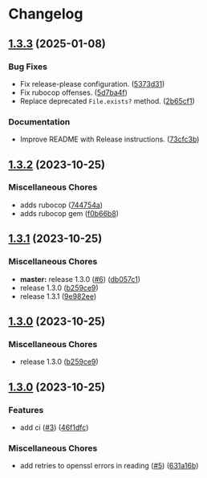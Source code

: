 # Changelog

## [1.3.3](https://github.com/deployhq/deploy-agent/compare/v1.3.2...v1.3.3) (2025-01-08)


### Bug Fixes

* Fix release-please configuration. ([5373d31](https://github.com/deployhq/deploy-agent/commit/5373d31df31928997213e7e883ddd899a6d7d6c3))
* Fix rubocop offenses. ([5d7ba4f](https://github.com/deployhq/deploy-agent/commit/5d7ba4fa3d422d8ff4bfa57ba3d6034c787abe7f))
* Replace deprecated `File.exists?` method. ([2b65cf1](https://github.com/deployhq/deploy-agent/commit/2b65cf1b14be81a36ecc6ef8a7c2ec1d94186298))


### Documentation

* Improve README with Release instructions. ([73cfc3b](https://github.com/deployhq/deploy-agent/commit/73cfc3b9e7f9c38b4cfd986a60881f05cb22ca74))

## [1.3.2](https://github.com/krystal/deploy-agent/compare/v1.3.1...v1.3.2) (2023-10-25)


### Miscellaneous Chores

* adds rubocop ([744754a](https://github.com/krystal/deploy-agent/commit/744754a85eebf2205d0082e8b6b16f6e5f687119))
* adds rubocop gem ([f0b66b8](https://github.com/krystal/deploy-agent/commit/f0b66b80dade3ed36e39c6c36ecff9127acec81d))

## [1.3.1](https://github.com/krystal/deploy-agent/compare/v1.3.0...v1.3.1) (2023-10-25)


### Miscellaneous Chores

* **master:** release 1.3.0 ([#6](https://github.com/krystal/deploy-agent/issues/6)) ([db057c1](https://github.com/krystal/deploy-agent/commit/db057c1afa4eb6558d164191abaceb4155da2515))
* release 1.3.0 ([b259ce9](https://github.com/krystal/deploy-agent/commit/b259ce9a7c39e53c9901bf01e9cb78ff62390d4f))
* release 1.3.1 ([9e982ee](https://github.com/krystal/deploy-agent/commit/9e982ee2f26a0d4ce9fbcfdc80f3b2d8f13ebbe0))

## [1.3.0](https://github.com/krystal/deploy-agent/compare/v1.3.0...v1.3.0) (2023-10-25)


### Miscellaneous Chores

* release 1.3.0 ([b259ce9](https://github.com/krystal/deploy-agent/commit/b259ce9a7c39e53c9901bf01e9cb78ff62390d4f))

## [1.3.0](https://github.com/krystal/deploy-agent/compare/v1.2.5...v1.3.0) (2023-10-25)


### Features

* add ci ([#3](https://github.com/krystal/deploy-agent/issues/3)) ([46f1dfc](https://github.com/krystal/deploy-agent/commit/46f1dfc07224d841db145f7a68a9684d08f3928a))


### Miscellaneous Chores

* add retries to openssl errors in reading ([#5](https://github.com/krystal/deploy-agent/issues/5)) ([631a16b](https://github.com/krystal/deploy-agent/commit/631a16bdc3cd8c82125b0f33124dc663dc7ae7e5))
